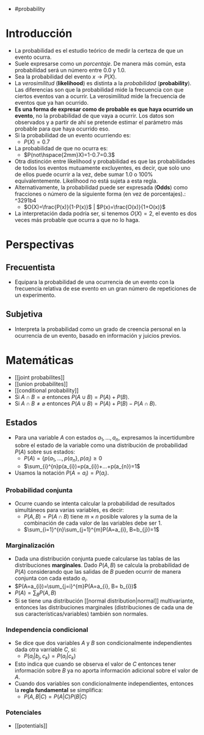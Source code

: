- #probability

# Introducción
- La probabilidad es el estudio teórico de medir la certeza de que un evento ocurra.
- Suele expresarse como un *porcentaje*. De manera más común, esta probabilidad será un número entre $0.0$ y $1.0$.
- Sea la probabilidad del evento $x\rightarrow P(X)$.
- La *verosimilitud* (**likelihood**) es distinta a la *probabilidad* (**probability**). Las diferencias son que la probabilidad mide la frecuencia con que ciertos eventos van a ocurrir. La verosimilitud mide la frecuencia de eventos que ya han ocurrido. 
- **Es una forma de expresar como de probable es que haya ocurrido un evento**, no la probabilidad de que vaya a ocurrir. Los datos son observados y a partir de ahí se pretende estimar el parámetro más probable para que haya ocurrido eso.
- Si la probabilidad de un evento ocurriendo es:
	- $P(X)=0.7$
- La probabilidad de que no ocurra es:
	- $P(not\hspace{2mm}X)=1-0.7=0.3$
- Otra distinción entre likelihood y probabilidad es que las probabilidades de todos los eventos mutuamente excluyentes, es decir, que solo uno de ellos puede ocurrir a la vez, debe sumar $1.0$ o $100\%$ equivalentemente. Likelihood no está sujeta a esta regla.
- Alternativamente, la probabilidad puede ser expresada (**Odds**) como fracciones o número de la siguiente forma (en vez de porcentajes).: ^3291b4
	- $O(X)=\frac{P(x)}{1-P(x)}$ | $P(x)=\frac{O(x)}{1+O(x)}$
- La interpretación dada podría ser, si tenemos $O(X)=2$, el evento es dos veces más probable que ocurra a que no lo haga. 

# Perspectivas
## Frecuentista
- Equipara la probabilidad de una ocurrencia de un evento con la frecuencia relativa de ese evento en un gran número de repeticiones de un experimento.
## Subjetiva
- Interpreta la probabilidad como un grado de creencia personal en la ocurrencia de un evento, basado en información y juicios previos.  

# Matemáticas
- [[joint probabilites]]
- [[union probabilites]]
- [[conditional probability]]
- Si $A\cap B=\varnothing$ entonces $P(A\cup B)=P(A)+P(B)$.
- Si $A\cap B\neq\varnothing$ entonces $P(A\cup B)=P(A)+P(B)-P(A\cap B)$.
## Estados
- Para una variable $A$ con estados $a_{1},...,a_{n}$, expresamos la incertidumbre sobre el estado de la variable como una distribución de probabilidad $P(A)$ sobre sus estados:
	- $P(A)=\{p(a_{1}, ..., p(a_{n}\}, p(a_{i})\geq 0$
	- $\sum_{i}^{n}p(a_{i})=p(a_{i})+...+p(a_{n})=1$
- Usamos la notación $P(A=a_{i})= P(a_{i})$.
### Probabilidad conjunta
- Ocurre cuando se intenta calcular la probabilidad de resultados simultáneos para varias variables, es decir:
	- $P(A,B)=P(A\cap B)$ tiene $m\times n$ posible valores y la suma de la combinación de cada valor de las variables debe ser $1$.
	- $\sum_{i=1}^{n}\sum_{j=1}^{m}P(A=a_{i}, B=b_{j})=1$
### Marginalización
- Dada una distribución conjunta puede calcularse las tablas de las distribuciones **marginales**. Dado $P(A,B)$ se calcula la probabilidad de $P(A)$ considerando que las salidas de $B$ pueden ocurrir de manera conjunta con cada estado $a_{i}$.
- $P(A=a_{i})=\sum_{j=i}^{m}P(A=a_{i}, B= b_{i})$
- $P(A)=\sum_{B}P(A,B)$
- Si se tiene una distribución [[normal distribution|normal]] multivariante, entonces las distribuciones marginales (distribuciones de cada una de sus características/variables) también son normales.
### Independencia condicional
- Se dice que dos variables $A$ y $B$ son condicionalmente independientes dada otra varriable $C$, si:
	- $P(a_{i}|b_{j}, c_{k})=P(a_{i}|c_{k})$
- Esto indica que cuando se observa el valor de $C$ entonces tener información sobre $B$ ya no aporta información adicional sobre el valor de $A$.
- Cuando dos variables son condicionalmente independientes, entonces la **regla fundamental** se simplifica:
	- $P(A,B|C)=P(A|C)P(B|C)$
### Potenciales
- [[potentials]]